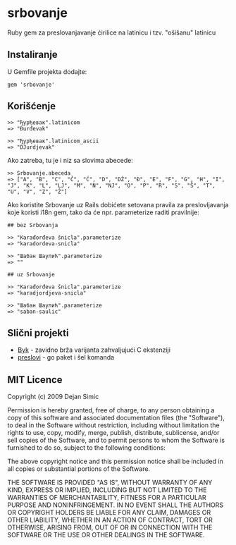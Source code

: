 srbovanje
=========

Ruby gem za preslovanjavanje ćirilice na latinicu i tzv. "ošišanu" latinicu


## Instaliranje

U Gemfile projekta dodajte:

    gem 'srbovanje'


## Korišćenje

    >> "Ђурђевак".latinicom
    => "Đurđevak"

    >> "Ђурђевак".latinicom_ascii
    => "DJurdjevak"

Ako zatreba, tu je i niz sa slovima abecede:

    >> Srbovanje.abeceda
    => ["A", "B", "C", "Č", "Ć", "D", "DŽ", "Đ", "E", "F", "G", "H", "I", "J", "K", "L", "LJ", "M", "N", "NJ", "O", "P", "R", "S", "Š", "T", "U", "V", "Z", "Ž"]


Ako koristite Srbovanje uz Rails dobićete setovana pravila za preslovljavanja
koje koristi i18n gem, tako da će npr. parameterize raditi pravilnije:

    ## bez Srbovanja

    >> "Karađorđeva šnicla".parameterize
    => "karadordeva-snicla"

    >> "Шабан Шаулић".parameterize
    => ""

    ## uz Srbovanje

    >> "Karađorđeva šnicla".parameterize
    => "karadjordjeva-snicla"

    >> "Шабан Шаулић".parameterize
    => "saban-saulic"

## Slični projekti

* [Byk](https://github.com/topalovic/byk) - zavidno brža varijanta zahvaljujući C ekstenziji
* [preslovi](https://github.com/dejan/preslovi) - go paket i šel komanda

## MIT Licence

Copyright (c) 2009 Dejan Simic

Permission is hereby granted, free of charge, to any person obtaining
a copy of this software and associated documentation files (the
"Software"), to deal in the Software without restriction, including
without limitation the rights to use, copy, modify, merge, publish,
distribute, sublicense, and/or sell copies of the Software, and to
permit persons to whom the Software is furnished to do so, subject to
the following conditions:

The above copyright notice and this permission notice shall be
included in all copies or substantial portions of the Software.

THE SOFTWARE IS PROVIDED "AS IS", WITHOUT WARRANTY OF ANY KIND,
EXPRESS OR IMPLIED, INCLUDING BUT NOT LIMITED TO THE WARRANTIES OF
MERCHANTABILITY, FITNESS FOR A PARTICULAR PURPOSE AND
NONINFRINGEMENT. IN NO EVENT SHALL THE AUTHORS OR COPYRIGHT HOLDERS BE
LIABLE FOR ANY CLAIM, DAMAGES OR OTHER LIABILITY, WHETHER IN AN ACTION
OF CONTRACT, TORT OR OTHERWISE, ARISING FROM, OUT OF OR IN CONNECTION
WITH THE SOFTWARE OR THE USE OR OTHER DEALINGS IN THE SOFTWARE.
